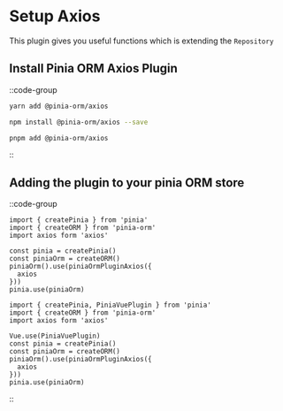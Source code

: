 # Setup Axios

This plugin gives you useful functions which is extending the `Repository`

## Install Pinia ORM Axios Plugin

::code-group
  ```bash [Yarn]
  yarn add @pinia-orm/axios
  ```
  ```bash [NPM]
  npm install @pinia-orm/axios --save
  ```
  ```bash [PNPM]
  pnpm add @pinia-orm/axios
  ```
::

## Adding the plugin to your pinia ORM store

::code-group
  ```js{}[Vue3]
  import { createPinia } from 'pinia'
  import { createORM } from 'pinia-orm'
  import axios form 'axios'

  const pinia = createPinia()
  const piniaOrm = createORM()
  piniaOrm().use(piniaOrmPluginAxios({
    axios
  }))
  pinia.use(piniaOrm)
  ```
  ```js{}[Vue2]
  import { createPinia, PiniaVuePlugin } from 'pinia'
  import { createORM } from 'pinia-orm'
  import axios form 'axios'

  Vue.use(PiniaVuePlugin)
  const pinia = createPinia()
  const piniaOrm = createORM()
  piniaOrm().use(piniaOrmPluginAxios({
    axios
  }))
  pinia.use(piniaOrm)
  ```
::


